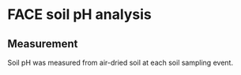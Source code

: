 # FACE soil pH analysis

## Measurement
Soil pH was measured from air-dried soil at each soil sampling event. 